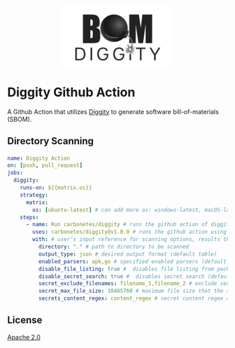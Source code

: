 <p align="center">
<img src="assets/diggity-black.png" style="display: block; margin-left: auto; margin-right: auto; width: 50%;">
</p>

# Diggity Github Action
A Github Action that utilizes [Diggity](https://github.com/carbonetes/diggity#readme) to generate software bill-of-materials (SBOM).

## Directory Scanning

```yaml
name: Diggity Action
on: [push, pull_request]
jobs:
  diggity:
    runs-on: ${{matrix.os}}
    strategy:
      matrix:
        os: [ubuntu-latest] # can add more os: windows-latest, macOS-latest
    steps:
      - name: Run carbonetes/diggity # runs the github action of diggity
        uses: carbonetes/diggity@v1.0.0 # runs the github action using this version
        with: # user’s input reference for scanning options, results that diggity-action supports.
          directory: "." # path to directory to be scanned
          output_type: json # desired output format (default table)
          enabled_parsers: apk,go # specified enabled parsers (default all)
          disable_file_listing: true #  disables file listing from package metadata (default false).
          disable_secret_search: true #  disables secret search (default false).
          secret_exclude_filenames: filename_1,filename_2 # exclude secret searching for each specified filenames.
          secret_max_file_size: 10485760 # maximum file size that the secret will search (default 10485760).
          secrets_content_regex: content_regex # secret content regex are searched within files that matches the provided regular expression.

```

## License

[Apache 2.0](https://choosealicense.com/licenses/apache-2.0/)
